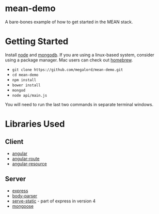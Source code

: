 mean-demo
=========
A bare-bones example of how to get started in the MEAN stack.

Getting Started
===============

Install [node](http://nodejs.org/) and [mongodb](http://www.mongodb.org/).  If you are using a linux-based system, consider using a package manager.  Mac users can check out [homebrew](http://brew.sh/).

* `git clone https://github.com/megalord/mean-demo.git`
* `cd mean-demo`
* `npm install`
* `bower install`
* `mongod`
* `node api/main.js`

You will need to run the last two commands in separate terminal windows.

Libraries Used
==============

Client
------

* [angular](https://angularjs.org/)
* [angular-route](https://docs.angularjs.org/api/ngRoute)
* [angular-resource](https://docs.angularjs.org/api/ngResource)

Server
------

* [express](http://expressjs.com/)
* [body-parser](https://github.com/expressjs/body-parser)
* [serve-static](https://github.com/expressjs/serve-static) - part of express in version 4
* [mongoose](http://mongoosejs.com/)
